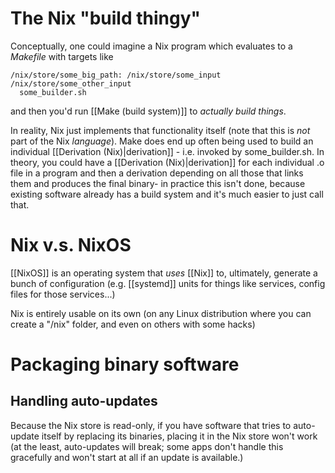 # The Nix "build thingy"
Conceptually, one could imagine a Nix program which evaluates to a *Makefile* with targets like
```
/nix/store/some_big_path: /nix/store/some_input /nix/store/some_other_input
  some_builder.sh
```
and then you'd run [[Make (build system)]] to *actually build things*.

In reality, Nix just implements that functionality itself (note that this is *not* part of the Nix *language*). Make does end up often being used to build an individual [[Derivation (Nix)|derivation]] - i.e. invoked by some_builder.sh. In theory, you could have a [[Derivation (Nix)|derivation]] for each individual .o file in a program and then a derivation depending on all those that links them and produces the final binary- in practice this isn't done, because existing software already has a build system and it's much easier to just call that.

# Nix v.s. NixOS
[[NixOS]] is an operating system that *uses* [[Nix]] to, ultimately, generate a bunch of configuration (e.g. [[systemd]] units for things like services, config files for those services...)

Nix is entirely usable on its own (on any Linux distribution where you can create a "/nix" folder, and even on others with some hacks)
# Packaging binary software
## Handling auto-updates
Because the Nix store is read-only, if you have software that tries to auto-update itself by replacing its binaries, placing it in the Nix store won't work (at the least, auto-updates will break; some apps don't handle this gracefully and won't start at all if an update is available.)